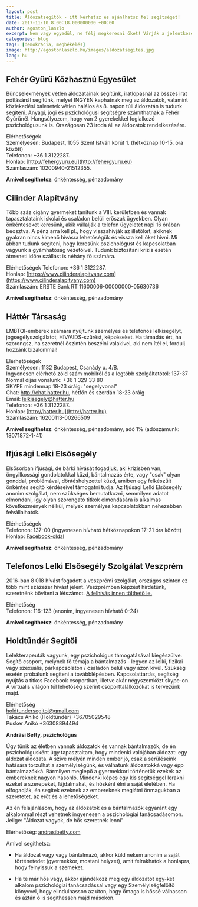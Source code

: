 ```yaml
---
layout: post
title: Áldozatsegítők - itt kérhetsz és ajánlhatsz fel segítséget!
date: 2017-11-10 8:00:18.000000000 +00:00
author: agoston_laszlo
excerpt: Nem vagy egyedül, ne félj megkeresni őket! Várják a jelentkezésed, ha zaklatás, bántalmazás ért! És akkor is, ha tudsz segíteni vagy részt venni a munkájukban!
categories: blog
tags: [demokrácia, megbékélés]
image: http://agostonlaszlo.hu/images/aldozatsegites.jpg
lang: hu
---
```

**Fehér Gyűrű Közhasznú Egyesület**
---

Bűncselekmények vétlen áldozatainak segítünk, iratlopásnál az összes irat pótlásánál segítünk, melyet INGYEN kaphatnak meg az áldozatok, valamint közlekedési balesetek vétlen halálos és 8. napon túli áldozatán is tudunk segíteni. Anyagi, jogi és pszichológusi segítségre számíthatnak a Fehér Gyűrűnél. Hangsúlyozom, hogy van 2 gyerekekkel foglalkozó pszichológusunk is. Országosan 23 iroda áll az áldozatok rendelkezésére.

Elérhetőségek <br />
Személyesen: Budapest, 1055 Szent István körút 1.  (hétköznap 10-15. óra között) <br />
Telefonon: +36 1 3122287. <br />
Honlap: [http://fehergyuru.eu](http://fehergyuru.eu) <br />
Számlaszám: 10200940-21512355. <br />

**Amivel segíthetsz**: önkéntesség, pénzadomány


**Cilinder Alapítvány**
---

Több száz cigány gyermeket tanítunk a VIII. kerületben és vannak tapasztalataink iskolai és családon belüli erőszak ügyekben. Olyan önkénteseket keresünk, akik vállalják a telefon ügyeletet napi 16 órában beosztva. A pénz arra kell pl., hogy visszahívják az illetőket, akiknek gyakran nincs kimenő hívásra lehetőségük és vissza kell őket hívni. Mi abban tudunk segíteni, hogy keresünk pszichológust és kapcsolatban vagyunk a gyámhatóság vezetőivel. Tudunk biztosítani krízis esetén átmeneti időre szállást is néhány fő számára. 

Elérhetőségek
Telefonon: +36 1 3122287. <br />
Honlap: [https://www.cilinderalapitvany.com](https://www.cilinderalapitvany.com)<br />
Számlaszám: ERSTE Bank RT 11600006-00000000-05630736 <br />

**Amivel segíthetsz**: önkéntesség, pénzadomány

**Háttér Társaság**
---

LMBTQI-emberek számára nyújtunk személyes és telefonos lelkisegélyt, jogsegélyszolgálatot, HIV/AIDS-szűrést, képzéseket. Ha támadás ért, ha szorongsz, ha szeretnél őszintén beszélni valakivel, aki nem ítél el, fordulj hozzánk bizalommal!

Elérhetőségek <br />
Személyesen: 1132 Budapest, Csanády u. 4/B.<br />
Ingyenesen elérhető zöld szám mobilról és a legtöbb szolgáltatótól: 137-37<br />
Normál díjas vonalunk: +36 1 329 33 80<br />
SKYPE mindennap 18-23 óráig: "segelyvonal"<br />
Chat: http://chat.hatter.hu, hétfőn és szerdán 18-23 óráig<br />
Email: lelkisegely@hatter.hu<br />
Telefonon: +36 1 3122287. <br />
Honlap: [http://hatter.hu](http://hatter.hu) <br />
Számlaszám: 16200113-00266509 <br />

**Amivel segíthetsz**: önkéntesség, pénzadomány, adó 1% (adószámunk: 18071872-1-41)


**Ifjúsági Lelki Elsősegély**
---

Elsősorban ifjúsági, de bárki hívását fogadjuk, aki krízisben van, öngyilkossági gondolatokkal küzd, bántalmazás érte, vagy "csak" olyan gonddal, problémával, döntéshelyzettel küzd, amiben egy felkészült önkéntes segítő kérdéseivel támogatni tudja. Az Ifjúsági Lelki Elsősegély anonim szolgálat, nem szükséges bemutatkozni, semmilyen adatot elmondani, így olyan szorongató titkok elmondására is alkalmas következmények nélkül, melyek személyes kapcsolatokban nehezebben felvállalhatók.

Elérhetőségek<br />
Telefonon: 137-00 (ingyenesen hívható hétköznapokon 17-21 óra között)<br />
Honlap: [Facebook-oldal](https://www.facebook.com/Ifjúsági-Lelki-Elsősegély-828456660531159/)<br />

**Amivel segíthetsz**: önkéntesség, pénzadomány


**Telefonos Lelki Elsősegély Szolgálat Veszprém**
---

2016-ban 8 018 hívást fogadott a veszprémi szolgálat, országos szinten ez több mint százezer hívást jelent. Veszprémben képzést hirdetünk, szeretnénk bővíteni a létszámot. [A felhívás innen tölthető le.](http://agostonlaszlo.hu/images/feminizmus.jpg)

Elérhetőség<br />
Telefonon: 116-123  (anonim, ingyenesen hívható 0-24)<br />


**Amivel segíthetsz**: önkéntesség, pénzadomány


**Holdtündér Segítői**
---

Lélekterapeuták vagyunk, egy pszichológus támogatásával kiegészülve. Segítő csoport, melynek fő témája a bántalmazás - legyen az lelki, fizikai vagy szexuális, párkapcsolaton / családon belül vagy azon kívül. Szükség esetén próbálunk segíteni a továbblépésben. Kapcsolattartás, segítség nyújtás a titkos Facebook csoportban, illetve akár négyszemközt skype-on. A virtuális világon túl lehetőség szerint csoporttalálkozókat is tervezünk majd. 


Elérhetőség<br />
holdtundersegitoi@gmail.com<br />
Takács Anikó (Holdtündér) +36705029548<br />
Pusker Anikó  +36308894494<br />

**Andrási Betty, pszichológus**

Úgy tűnik az életben vannak áldozatok és vannak bántalmazók, de én pszichológusként úgy tapasztaltam, hogy mindenki valójában áldozat: egy áldozat áldozata. A szíve mélyén minden ember jó, csak a sérüléseink hatására torzulhat a személyiségünk, és válhatunk áldozatokká vagy épp bántalmazókká. Bármilyen meglepő a gyermekkori történetük ezekek az embereknek nagyon hasonló. Mindenki képes egy kis segítséggel lerakni ezeket a szerepeket, fájdalmakat, és hősként élni a saját életében. Ha elfogadják, én segítek ezeknek az embereknek meglátni önmagukban a szeretetet, az erőt és a lehetőségeket.  

Az én felajánlásom, hogy az áldozatok és a bántalmazók egyaránt egy alkalommal részt vehetnek ingyenesen a pszichológiai tanácsadásomon.
Jelige: "Áldozat vagyok, de hős szeretnék lenni"

Elérhetőség: 
[andrasibetty.com](andrasibetty.com)

Amivel segíthetsz: 

- Ha áldozat vagy vagy bántalmazó, akkor küld nekem anonim a saját történetedet (gyermekkor, mostani helyzet), amit felrakhatok a honlapra, hogy felnyissuk a szemeket.

- Ha te már hős vagy, akkor ajándékozz meg egy áldozatot egy-két alkalom pszichológiai tanácsadással vagy egy Személyiségfelöltő könyvvel, hogy elindulhasson az úton, hogy őmaga is hőssé válhasson és aztán ő is segíthessen majd másokon.
